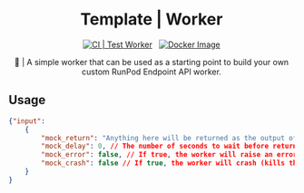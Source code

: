 <div align="center">

<h1>Template | Worker</h1>

[![CI | Test Worker](https://github.com/runpod-workers/worker-template/actions/workflows/CI-test_worker.yml/badge.svg)](https://github.com/runpod-workers/worker-template/actions/workflows/CI-test_worker.yml)
&nbsp;
[![Docker Image](https://github.com/runpod-workers/worker-template/actions/workflows/CD-docker_dev.yml/badge.svg)](https://github.com/runpod-workers/worker-template/actions/workflows/CD-docker_dev.yml)

🚀 | A simple worker that can be used as a starting point to build your own custom RunPod Endpoint API worker.
</div>

## Usage

```json
{"input":
    {
        "mock_return": "Anything here will be returned as the output of the worker.",
        "mock_delay": 0, // The number of seconds to wait before returning output, raising error or crashing.
        "mock_error": false, // If true, the worker will raise an error.
        "mock_crash": false // If true, the worker will crash (kills the processes)
    }
}
```
